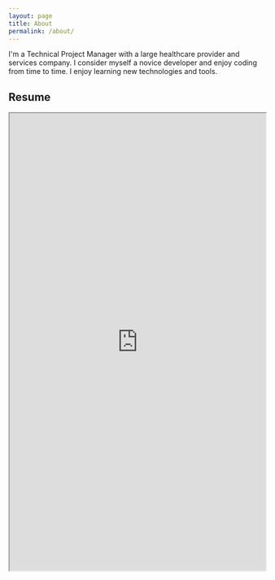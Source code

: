 ```yaml
---
layout: page
title: About
permalink: /about/
---
```

<p>
I'm a Technical Project Manager with a large healthcare provider and services company. I consider myself a novice developer and enjoy coding from time to time. I enjoy learning new technologies and tools.
</p>

## Resume
<iframe src="https://docs.google.com/viewer?url="http://infolab.stanford.edu/pub/papers/google.pdf&embedded=true" width="100%" height="900"></iframe>
